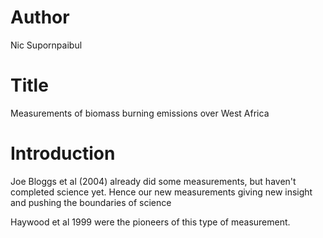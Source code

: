 # Author
Nic Supornpaibul

# Title
Measurements of biomass burning emissions over West Africa

# Introduction
Joe Bloggs et al (2004) already did some measurements, but haven't completed science yet. Hence our new measurements giving new insight and pushing the boundaries of science

Haywood et al 1999 were the pioneers of this type of measurement.